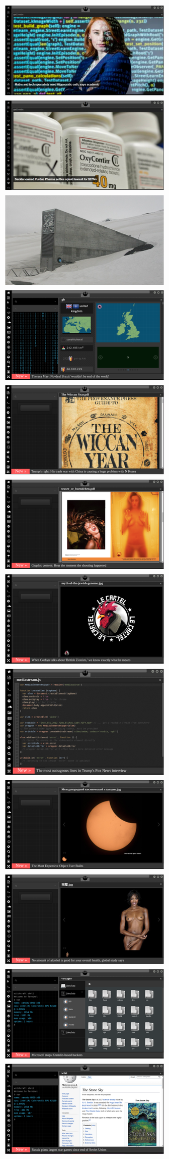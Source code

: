 
[![Image](hive/oath.png)](https://www.theguardian.com/science/2019/aug/16/mathematicians-need-doctor-style-hippocratic-oath-says-academic-hannah-fry)

<!-- 
bkz ekçici ergen bozukluğu
bkz elon musk ekçiye gelse alcağı niç
bkz bill gates in oğlu can ıtır ın ekçici çıkması
bkz bill gates in açın kızlar arayı salıyom nicki demesi
bkz tayybin ekçicilere götün yiyosa güngörene gelsene demesi
bkz putinin ekçiciler iyidir severim demesi
bkz konhtkarın klibinde ekçicilere orospu demesi
bkz seni arabamla döverim diyen ekçici
bkz illumunatinin başındaki adamın ekçici çıkması
bkz mağara soğuk mu ekçici kardeş
bkz ekşici abisine atar yapar who 
bkz dünya sağlık örgütüne bi tavsiye bırak
bkz dünya sağlık örgütüne ekşisözlüğe gelse alacağı nick
bkz amerikalıların ana dilde ekşici hakkı  istemesi
bkz kızlara ekşiciyim diyip hava atmak
bkz ekşici olmayıp adamım diye gezen totoşlar
bkz x ekçiye gelse alacağı nick
bkz x e yazacağı kitap tavsiyeleri
bkz ekçiciler boş yaparken kafa dinlemek
bkz otomatik vites kullanan erkek adam mıdır sorundalı
bkz kılıçoğlanın kılıçı vs hz ali kılıçı
bkz kılıçoğlan ekçiye gelse aladacağı kılıç
bkz ekçicilerin illumunatiyi parmağında oynatması
-->

[![Image](hive/purdue.png)](https://www.theguardian.com/us-news/2018/jan/27/universities-sackler-family-purdue-pharma-oxycontin-opioids)

[![Image](almanac/Global_Seed_Vault.jpg)](https://www.seedvault.no/)

[![Image](brexit.png)]( https://stackoverflow.com/)

![Image](wiccanyear.png)

[![Image](hearthemoment.png)](http://www.taschen-transfer.commedia/downloads/teaser_ce_buendchen.pdf)

[![Image](myth-of-the-jewish-genome.png)](https://www.merriam-webster.com/dictionary/chromatic)

![Image](mediasource.png)

![Image](ISS.png)

[![Image](完璧.png)](https://www.ibm.com/developerworks/jp/aix/library/au-errnovariable/index.html)

![Image](voyager.png)

![Image](stone-sky.png)




